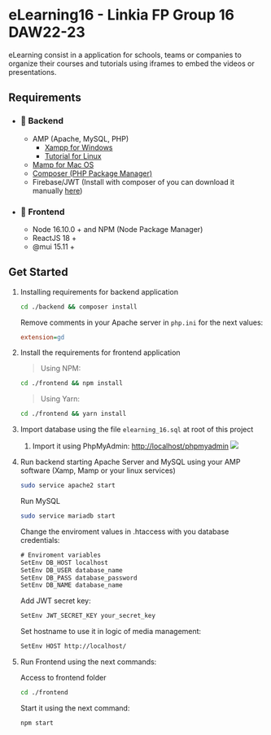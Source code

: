 # eLearning16 - Linkia FP Group 16 DAW22-23
eLearning consist in a application for schools, teams or companies to organize their courses and tutorials using iframes to embed the videos or presentations.

## Requirements
- ### 🤖 Backend
  - AMP (Apache, MySQL, PHP)
      - [Xampp for Windows]("https://www.apachefriends.org/es/index.html")
      - [Tutorial for Linux]("https://www.digitalocean.com/community/tutorials/how-to-install-linux-apache-mysql-php-lamp-stack-on-ubuntu-20-04")
  - [Mamp for Mac OS]("https://www.mamp.info/en/downloads/")
  - [Composer (PHP Package Manager)]("https://getcomposer.org/download/")
  - Firebase/JWT (Install with composer of you can download it manually [here]("https://github.com/firebase/php-jwt/releases/tag/v6.4.0"))

- ### 🎨 Frontend
  - Node 16.10.0 + and NPM (Node Package Manager)
  - ReactJS 18 +
  - @mui 15.11 +

## Get Started

1. Installing requirements for backend application 


    ```bash
    cd ./backend && composer install
    ```
    Remove comments in your Apache server in `php.ini` for the next values:
    ```ini
    extension=gd
    ```

2. Install the requirements for frontend application

    > Using NPM:
    ```bash
    cd ./frontend && npm install
    ```
    > Using Yarn:
    ```bash
    cd ./frontend && yarn install
    ```

3. Import database using the file ```elearning_16.sql``` at root of this project
   1. Import it using PhpMyAdmin: [http://localhost/phpmyadmin]("http://localhost/phpmyadmin")
    ![]("word/phpmyadmin_import_sql.png")

4. Run backend starting Apache Server and MySQL using your AMP software (Xamp, Mamp or your linux services)
    ```bash
    sudo service apache2 start
    ```
    Run MySQL
    ```bash
    sudo service mariadb start
    ```
    Change the enviroment values in .htaccess with you database credentials:
    ```txt
    # Enviroment variables
    SetEnv DB_HOST localhost
    SetEnv DB_USER database_name
    SetEnv DB_PASS database_password
    SetEnv DB_NAME database_name
    ```
    Add JWT secret key:
    ```txt
    SetEnv JWT_SECRET_KEY your_secret_key
    ```

    Set hostname to use it in logic of media management:

    ```txt
    SetEnv HOST http://localhost/
    ```
5. Run Frontend using the next commands:
   
   Access to frontend folder
   ```bash
   cd ./frontend
   ```
   Start it using the next command:
   ```bash
   npm start
   ```
